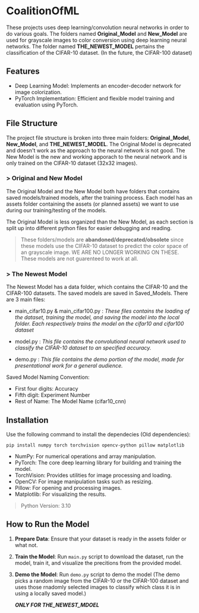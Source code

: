 # CoalitionOfML
These projects uses deep learning/convolution neural networks in order to do various goals. The folders named **Original_Model** and **New_Model** are used for grayscale images to color conversion using deep learning neural networks. The folder named **THE_NEWEST_MODEL** pertains the classification of the CIFAR-10 dataset. (In the future, the CIFAR-100 dataset)

## Features
- Deep Learning Model: Implements an encoder-decoder network for image colorization.
- PyTorch Implementation: Efficient and flexible model training and evaluation using PyTorch.

## File Structure
The project file structure is broken into three main folders: **Original_Model**, **New_Model**, and **THE_NEWEST_MODEL**. The Original Model is deprecated and doesn't work as the approach to the neural network is not good. The New Model is the new and working apporach to the neural network and is only trained on the CIFAR-10 dataset (32x32 images).

### > Original and New Model
The Original Model and the New Model both have folders that contains saved models/trained models, after the training process. Each model has an assets folder containing the assets (or planned assets) we want to use during our training/testing of the models.

The Original Model is less organized than the New Model, as each section is split up into different python files for easier debugging and reading.

> These folders/models are **abandoned/deprecated/obsolete** since these models use the CIFAR-10 dataset to predict the color space of an grayscale image. WE ARE NO LONGER WORKING ON THESE. These models are not guarenteed to work at all.


### > The Newest Model
The Newest Model has a data folder, which contains the CIFAR-10 and the CIFAR-100 datasets. The saved models are saved in Saved_Models. There are 3 main files:

- main_cifar10.py & main_cifar100.py : *These files contains the loading of the dataset, training the model, and saving the model into the local folder. Each respectively trains the model on the cifar10 and cifar100 dataset*

- model.py : *This file contains the convolutional neural network used to classify the CIFAR-10 dataset to an specified accuracy.*

- demo.py : *This file contains the demo portion of the model, made for presentational work for a general audience.*

Saved Model Naming Convention: 

- First four digits: Accuracy
- Fifth digit: Experiment Number
- Rest of Name: The Model Name (cifar10_cnn)

## Installation
Use the following command to install the dependecies (Old dependencies):

```
pip install numpy torch torchvision opencv-python pillow matplotlib
```
- NumPy: For numerical operations and array manipulation.
- PyTorch: The core deep learning library for building and training the model.
- TorchVision: Provides utilities for image processing and loading.
- OpenCV: For image manipulation tasks such as resizing.
- Pillow: For opening and processing images.
- Matplotlib: For visualizing the results.

> Python Version: 3.10

## How to Run the Model
1. **Prepare Data**: Ensure that your dataset is ready in the assets folder or what not.

2. **Train the Model**: Run `main.py` script to download the dataset, run the model, train it, and visualize the precitions from the provided model.

3. **Demo the Model**: Run `demo.py` script to demo the model (The demo picks a random image from the CIFAR-10 or the CIFAR-100 dataset and uses those rnadomly selected images to classify which class it is in using a locally saved model.) 

    ***ONLY FOR THE_NEWEST_MDOEL***